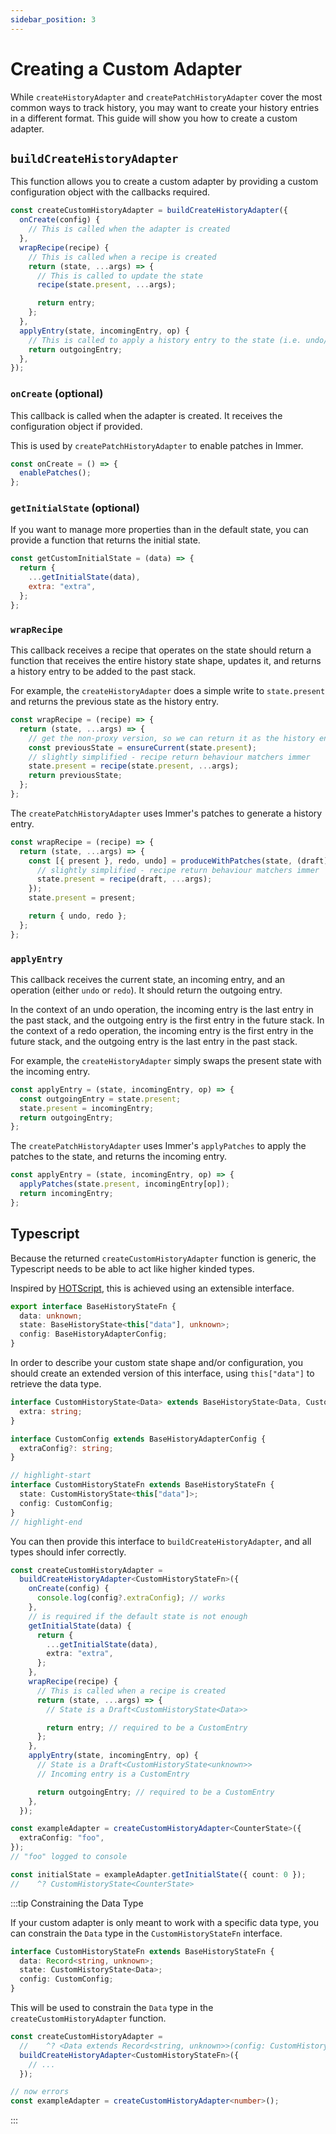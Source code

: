 ```yaml
---
sidebar_position: 3
---
```


# Creating a Custom Adapter

While `createHistoryAdapter` and `createPatchHistoryAdapter` cover the most common ways to track history, you may want to create your history entries in a different format. This guide will show you how to create a custom adapter.

## `buildCreateHistoryAdapter`

This function allows you to create a custom adapter by providing a custom configuration object with the callbacks required.

```js
const createCustomHistoryAdapter = buildCreateHistoryAdapter({
  onCreate(config) {
    // This is called when the adapter is created
  },
  wrapRecipe(recipe) {
    // This is called when a recipe is created
    return (state, ...args) => {
      // This is called to update the state
      recipe(state.present, ...args);

      return entry;
    };
  },
  applyEntry(state, incomingEntry, op) {
    // This is called to apply a history entry to the state (i.e. undo/redo)
    return outgoingEntry;
  },
});
```

### `onCreate` (optional)

This callback is called when the adapter is created. It receives the configuration object if provided.

This is used by `createPatchHistoryAdapter` to enable patches in Immer.

```js
const onCreate = () => {
  enablePatches();
};
```

### `getInitialState` (optional)

If you want to manage more properties than in the default state, you can provide a function that returns the initial state.

```js
const getCustomInitialState = (data) => {
  return {
    ...getInitialState(data),
    extra: "extra",
  };
};
```

### `wrapRecipe`

This callback receives a recipe that operates on the state should return a function that receives the entire history state shape, updates it, and returns a history entry to be added to the past stack.

For example, the `createHistoryAdapter` does a simple write to `state.present` and returns the previous state as the history entry.

```js
const wrapRecipe = (recipe) => {
  return (state, ...args) => {
    // get the non-proxy version, so we can return it as the history entry
    const previousState = ensureCurrent(state.present);
    // slightly simplified - recipe return behaviour matchers immer
    state.present = recipe(state.present, ...args);
    return previousState;
  };
};
```

The `createPatchHistoryAdapter` uses Immer's patches to generate a history entry.

```js
const wrapRecipe = (recipe) => {
  return (state, ...args) => {
    const [{ present }, redo, undo] = produceWithPatches(state, (draft) => {
      // slightly simplified - recipe return behaviour matchers immer
      state.present = recipe(draft, ...args);
    });
    state.present = present;

    return { undo, redo };
  };
};
```

### `applyEntry`

This callback receives the current state, an incoming entry, and an operation (either `undo` or `redo`). It should return the outgoing entry.

In the context of an undo operation, the incoming entry is the last entry in the past stack, and the outgoing entry is the first entry in the future stack. In the context of a redo operation, the incoming entry is the first entry in the future stack, and the outgoing entry is the last entry in the past stack.

For example, the `createHistoryAdapter` simply swaps the present state with the incoming entry.

```js
const applyEntry = (state, incomingEntry, op) => {
  const outgoingEntry = state.present;
  state.present = incomingEntry;
  return outgoingEntry;
};
```

The `createPatchHistoryAdapter` uses Immer's `applyPatches` to apply the patches to the state, and returns the incoming entry.

```js
const applyEntry = (state, incomingEntry, op) => {
  applyPatches(state.present, incomingEntry[op]);
  return incomingEntry;
};
```

## Typescript

Because the returned `createCustomHistoryAdapter` function is generic, the Typescript needs to be able to act like higher kinded types.

Inspired by [HOTScript](https://github.com/gvergnaud/hotscript), this is achieved using an extensible interface.

```ts
export interface BaseHistoryStateFn {
  data: unknown;
  state: BaseHistoryState<this["data"], unknown>;
  config: BaseHistoryAdapterConfig;
}
```

In order to describe your custom state shape and/or configuration, you should create an extended version of this interface, using `this["data"]` to retrieve the data type.

```ts
interface CustomHistoryState<Data> extends BaseHistoryState<Data, CustomEntry> {
  extra: string;
}

interface CustomConfig extends BaseHistoryAdapterConfig {
  extraConfig?: string;
}

// highlight-start
interface CustomHistoryStateFn extends BaseHistoryStateFn {
  state: CustomHistoryState<this["data"]>;
  config: CustomConfig;
}
// highlight-end
```

You can then provide this interface to `buildCreateHistoryAdapter`, and all types should infer correctly.

```ts
const createCustomHistoryAdapter =
  buildCreateHistoryAdapter<CustomHistoryStateFn>({
    onCreate(config) {
      console.log(config?.extraConfig); // works
    },
    // is required if the default state is not enough
    getInitialState(data) {
      return {
        ...getInitialState(data),
        extra: "extra",
      };
    },
    wrapRecipe(recipe) {
      // This is called when a recipe is created
      return (state, ...args) => {
        // State is a Draft<CustomHistoryState<Data>>

        return entry; // required to be a CustomEntry
      };
    },
    applyEntry(state, incomingEntry, op) {
      // State is a Draft<CustomHistoryState<unknown>>
      // Incoming entry is a CustomEntry

      return outgoingEntry; // required to be a CustomEntry
    },
  });

const exampleAdapter = createCustomHistoryAdapter<CounterState>({
  extraConfig: "foo",
});
// "foo" logged to console

const initialState = exampleAdapter.getInitialState({ count: 0 });
//    ^? CustomHistoryState<CounterState>
```

:::tip Constraining the Data Type

If your custom adapter is only meant to work with a specific data type, you can constrain the `Data` type in the `CustomHistoryStateFn` interface.

```ts
interface CustomHistoryStateFn extends BaseHistoryStateFn {
  data: Record<string, unknown>;
  state: CustomHistoryState<Data>;
  config: CustomConfig;
}
```

This will be used to constrain the `Data` type in the `createCustomHistoryAdapter` function.

```ts
const createCustomHistoryAdapter =
  //    ^? <Data extends Record<string, unknown>>(config: CustomHistoryAdapterConfig<Data>) => HistoryAdapter<Data, CustomHistoryState<Data>>
  buildCreateHistoryAdapter<CustomHistoryStateFn>({
    // ...
  });

// now errors
const exampleAdapter = createCustomHistoryAdapter<number>();
```

:::
